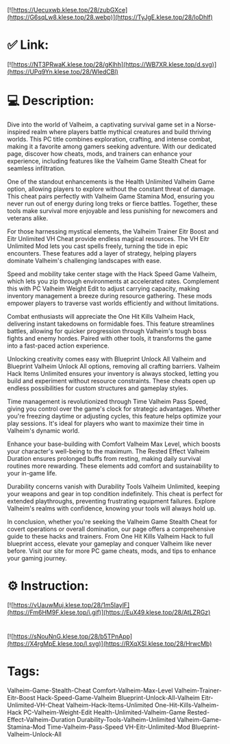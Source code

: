 [![https://Uecuxwb.klese.top/28/zubGXce](https://G6sqLw8.klese.top/28.webp)](https://TyJgE.klese.top/28/loDhlf)
# ✅ Link:
[![https://NT3PRwaK.klese.top/28/gKlhh](https://WB7XR.klese.top/d.svg)](https://UPq9Yn.klese.top/28/WIedCBl)
# 💻 Description:
Dive into the world of Valheim, a captivating survival game set in a Norse-inspired realm where players battle mythical creatures and build thriving worlds. This PC title combines exploration, crafting, and intense combat, making it a favorite among gamers seeking adventure. With our dedicated page, discover how cheats, mods, and trainers can enhance your experience, including features like the Valheim Game Stealth Cheat for seamless infiltration.



One of the standout enhancements is the Health Unlimited Valheim Game option, allowing players to explore without the constant threat of damage. This cheat pairs perfectly with Valheim Game Stamina Mod, ensuring you never run out of energy during long treks or fierce battles. Together, these tools make survival more enjoyable and less punishing for newcomers and veterans alike.



For those harnessing mystical elements, the Valheim Trainer Eitr Boost and Eitr Unlimited VH Cheat provide endless magical resources. The VH Eitr Unlimited Mod lets you cast spells freely, turning the tide in epic encounters. These features add a layer of strategy, helping players dominate Valheim's challenging landscapes with ease.



Speed and mobility take center stage with the Hack Speed Game Valheim, which lets you zip through environments at accelerated rates. Complement this with PC Valheim Weight Edit to adjust carrying capacity, making inventory management a breeze during resource gathering. These mods empower players to traverse vast worlds efficiently and without limitations.



Combat enthusiasts will appreciate the One Hit Kills Valheim Hack, delivering instant takedowns on formidable foes. This feature streamlines battles, allowing for quicker progression through Valheim's tough boss fights and enemy hordes. Paired with other tools, it transforms the game into a fast-paced action experience.



Unlocking creativity comes easy with Blueprint Unlock All Valheim and Blueprint Valheim Unlock All options, removing all crafting barriers. Valheim Hack Items Unlimited ensures your inventory is always stocked, letting you build and experiment without resource constraints. These cheats open up endless possibilities for custom structures and gameplay styles.



Time management is revolutionized through Time Valheim Pass Speed, giving you control over the game's clock for strategic advantages. Whether you're freezing daytime or adjusting cycles, this feature helps optimize your play sessions. It's ideal for players who want to maximize their time in Valheim's dynamic world.



Enhance your base-building with Comfort Valheim Max Level, which boosts your character's well-being to the maximum. The Rested Effect Valheim Duration ensures prolonged buffs from resting, making daily survival routines more rewarding. These elements add comfort and sustainability to your in-game life.



Durability concerns vanish with Durability Tools Valheim Unlimited, keeping your weapons and gear in top condition indefinitely. This cheat is perfect for extended playthroughs, preventing frustrating equipment failures. Explore Valheim's realms with confidence, knowing your tools will always hold up.



In conclusion, whether you're seeking the Valheim Game Stealth Cheat for covert operations or overall domination, our page offers a comprehensive guide to these hacks and trainers. From One Hit Kills Valheim Hack to full blueprint access, elevate your gameplay and conquer Valheim like never before. Visit our site for more PC game cheats, mods, and tips to enhance your gaming journey.

# ⚙️ Instruction:
[![https://vUauwMuj.klese.top/28/1m5IaylF](https://Fm6HM9F.klese.top/i.gif)](https://EuX49.klese.top/28/AtLZRGz)
#
[![https://sNouNnG.klese.top/28/b5TPnApp](https://X4rgMpE.klese.top/l.svg)](https://RXqXSl.klese.top/28/HrwcMb)
# Tags:
Valheim-Game-Stealth-Cheat Comfort-Valheim-Max-Level Valheim-Trainer-Eitr-Boost Hack-Speed-Game-Valheim Blueprint-Unlock-All-Valheim Eitr-Unlimited-VH-Cheat Valheim-Hack-Items-Unlimited One-Hit-Kills-Valheim-Hack PC-Valheim-Weight-Edit Health-Unlimited-Valheim-Game Rested-Effect-Valheim-Duration Durability-Tools-Valheim-Unlimited Valheim-Game-Stamina-Mod Time-Valheim-Pass-Speed VH-Eitr-Unlimited-Mod Blueprint-Valheim-Unlock-All






